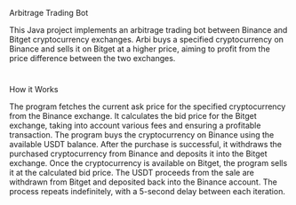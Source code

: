 Arbitrage Trading Bot


This Java project implements an arbitrage trading bot between Binance and Bitget cryptocurrency exchanges. Arbi buys a specified cryptocurrency on Binance and sells it on Bitget at a higher price, aiming to profit from the price difference between the two exchanges.


#
How it Works


The program fetches the current ask price for the specified cryptocurrency from the Binance exchange.
It calculates the bid price for the Bitget exchange, taking into account various fees and ensuring a profitable transaction.
The program buys the cryptocurrency on Binance using the available USDT balance.
After the purchase is successful, it withdraws the purchased cryptocurrency from Binance and deposits it into the Bitget exchange.
Once the cryptocurrency is available on Bitget, the program sells it at the calculated bid price.
The USDT proceeds from the sale are withdrawn from Bitget and deposited back into the Binance account.
The process repeats indefinitely, with a 5-second delay between each iteration.
